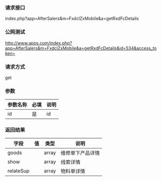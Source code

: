 ### **请求接口**
index.php?app=AfterSalers&m=FxdclZxMobile&a=getRxdFcDetails



### **公网测试**
http://www.apps.com/index.php?app=AfterSalers&m=FxdclZxMobile&a=getRxdFcDetails&id=534&access_token=

### **请求方式**
get


### **参数**
| 参数名称  |必填|     说明      |
|------|-----|------|
| id| 是 |   id|

### **返回结果**
|字段        |值          |类型    |说明        |
| ---------  |--------    |-------- |--------  |
| goods|  | array  |维修单下产品详情|
| show|  | array  |线索详情|
| relateSup|  | array  |物料单详情|